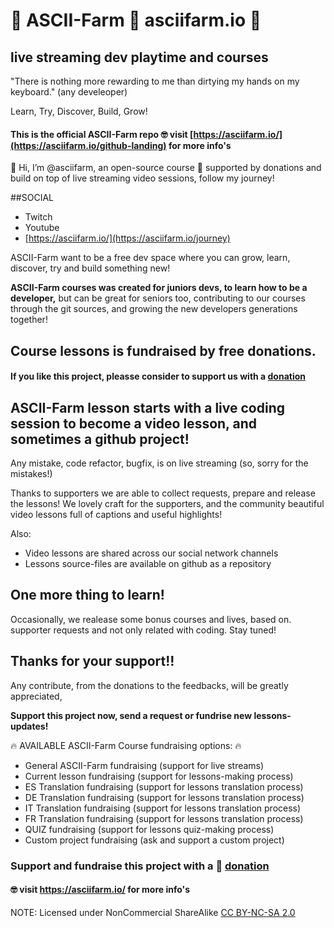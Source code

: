 

# 🌱 ASCII-Farm 🚜 asciifarm.io 🚀
## live streaming dev playtime and courses 
"There is nothing more rewarding to me than dirtying my hands on my keyboard." (any develeoper)

Learn, Try, Discover, Build, Grow!

#### This is the official ASCII-Farm repo 🤓 visit [https://asciifarm.io/](https://asciifarm.io/github-landing) for more info's

👋 Hi, I’m @asciifarm, an open-source course 🌱 supported by donations and build on top of live streaming video sessions, follow my journey!

##SOCIAL
- Twitch
- Youtube
- [https://asciifarm.io/](https://asciifarm.io/journey)

ASCII-Farm want to be a free dev space where you can grow, learn, discover, try and build something new!

__ASCII-Farm courses was created for juniors devs, to learn how to be a developer,__
but can be great for seniors too,  contributing to our courses through the git sources, and growing the new developers generations together! 

## Course lessons is fundraised by free donations.

#### If you like this project, pleasse consider to support us with a [donation](https://www.paypal.com/donate?hosted_button_id=KYJD4H37GXTQS)

## ASCII-Farm lesson starts with a live coding session to become a video lesson, and sometimes a github project!

Any mistake, code refactor, bugfix, is on live streaming (so, sorry for the mistakes!)

Thanks to supporters we are able to collect requests, prepare and release the lessons! 
We lovely craft for the supporters, and the community beautiful video lessons full of captions and useful highlights!

Also:

- Video lessons are shared across our social network channels 
- Lessons source-files are available on github as a repository

## One more thing to learn!

Occasionally, we realease some bonus courses and lives, based on. supporter requests and not only related with coding. Stay tuned!

## Thanks for your support!!
Any contribute, from the donations to the feedbacks, will be greatly appreciated,

__Support this project now, send a request or fundrise new lessons-updates!__

🔥 AVAILABLE ASCII-Farm Course fundraising options: 🔥

- General ASCII-Farm fundraising (support for live streams)
- Current lesson fundraising (support for lessons-making process)
- ES Translation fundraising (support for lessons translation process)
- DE Translation fundraising (support for lessons translation process)
- IT Translation fundraising (support for lessons translation process)
- FR Translation fundraising (support for lessons translation process)
- QUIZ fundraising (support for lessons quiz-making process)
- Custom project fundraising (ask and support a custom project)

### Support and fundraise this project with a 🤩 [donation](https://www.paypal.com/donate?hosted_button_id=KYJD4H37GXTQS)
#### 🤓 visit https://asciifarm.io/ for more info's

NOTE: Licensed under NonCommercial ShareAlike [CC BY-NC-SA 2.0](https://creativecommons.org/licenses/by-nc-sa/2.0/)
